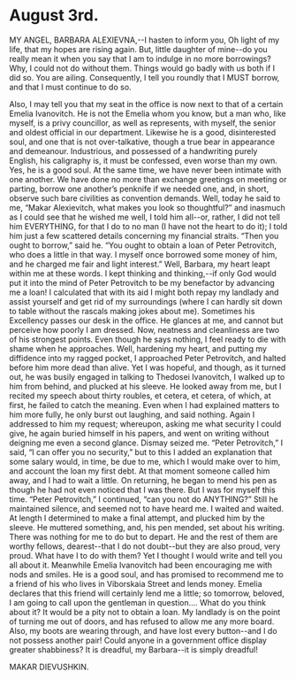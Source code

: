 # August 3rd.

MY ANGEL, BARBARA ALEXIEVNA,--I hasten to inform you, Oh light of my
life, that my hopes are rising again. But, little daughter of mine--do
you really mean it when you say that I am to indulge in no more
borrowings? Why, I could not do without them. Things would go badly with
us both if I did so. You are ailing. Consequently, I tell you roundly
that I MUST borrow, and that I must continue to do so.

Also, I may tell you that my seat in the office is now next to that of a
certain Emelia Ivanovitch. He is not the Emelia whom you know, but a
man who, like myself, is a privy councillor, as well as represents, with
myself, the senior and oldest official in our department. Likewise he is
a good, disinterested soul, and one that is not over-talkative, though
a true bear in appearance and demeanour. Industrious, and possessed of
a handwriting purely English, his caligraphy is, it must be confessed,
even worse than my own. Yes, he is a good soul. At the same time, we
have never been intimate with one another. We have done no more than
exchange greetings on meeting or parting, borrow one another’s penknife
if we needed one, and, in short, observe such bare civilities as
convention demands. Well, today he said to me, “Makar Alexievitch,
what makes you look so thoughtful?” and inasmuch as I could see that
he wished me well, I told him all--or, rather, I did not tell him
EVERYTHING, for that I do to no man (I have not the heart to do it); I
told him just a few scattered details concerning my financial straits.
“Then you ought to borrow,” said he. “You ought to obtain a loan of
Peter Petrovitch, who does a little in that way. I myself once borrowed
some money of him, and he charged me fair and light interest.” Well,
Barbara, my heart leapt within me at these words. I kept thinking and
thinking,--if only God would put it into the mind of Peter Petrovitch
to be my benefactor by advancing me a loan! I calculated that with its
aid I might both repay my landlady and assist yourself and get rid of my
surroundings (where I can hardly sit down to table without the rascals
making jokes about me). Sometimes his Excellency passes our desk in
the office. He glances at me, and cannot but perceive how poorly I am
dressed. Now, neatness and cleanliness are two of his strongest points.
Even though he says nothing, I feel ready to die with shame when he
approaches. Well, hardening my heart, and putting my diffidence into my
ragged pocket, I approached Peter Petrovitch, and halted before him more
dead than alive. Yet I was hopeful, and though, as it turned out, he
was busily engaged in talking to Thedosei Ivanovitch, I walked up to him
from behind, and plucked at his sleeve. He looked away from me, but I
recited my speech about thirty roubles, et cetera, et cetera, of which,
at first, he failed to catch the meaning. Even when I had explained
matters to him more fully, he only burst out laughing, and said nothing.
Again I addressed to him my request; whereupon, asking me what security
I could give, he again buried himself in his papers, and went on writing
without deigning me even a second glance. Dismay seized me. “Peter
Petrovitch,” I said, “I can offer you no security,” but to this I added
an explanation that some salary would, in time, be due to me, which
I would make over to him, and account the loan my first debt. At
that moment someone called him away, and I had to wait a little. On
returning, he began to mend his pen as though he had not even noticed
that I was there. But I was for myself this time. “Peter Petrovitch,” I
continued, “can you not do ANYTHING?” Still he maintained silence, and
seemed not to have heard me. I waited and waited. At length I determined
to make a final attempt, and plucked him by the sleeve. He muttered
something, and, his pen mended, set about his writing. There was nothing
for me to do but to depart. He and the rest of them are worthy fellows,
dearest--that I do not doubt--but they are also proud, very proud. What
have I to do with them? Yet I thought I would write and tell you all
about it. Meanwhile Emelia Ivanovitch had been encouraging me with nods
and smiles. He is a good soul, and has promised to recommend me to a
friend of his who lives in Viborskaia Street and lends money. Emelia
declares that this friend will certainly lend me a little; so tomorrow,
beloved, I am going to call upon the gentleman in question.... What do
you think about it? It would be a pity not to obtain a loan. My landlady
is on the point of turning me out of doors, and has refused to allow me
any more board. Also, my boots are wearing through, and have lost every
button--and I do not possess another pair! Could anyone in a government
office display greater shabbiness? It is dreadful, my Barbara--it is
simply dreadful!

MAKAR DIEVUSHKIN.




